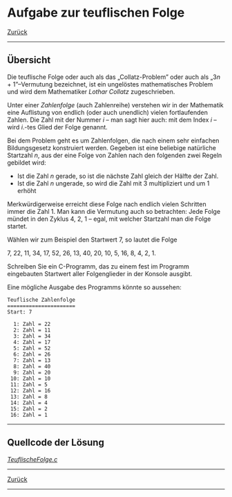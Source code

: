 # Aufgabe zur teuflischen Folge

[Zurück](./../Exercises.md)

---

## Übersicht

Die teuflische Folge oder auch als das &bdquo;Collatz-Problem&rdquo; oder auch als &bdquo;3*n* + 1&rdquo;&ndash;Vermutung bezeichnet,
ist ein ungelöstes mathematisches Problem und wird dem Mathematiker *Lothar Collatz* zugeschrieben.

Unter einer *Zahlenfolge* (auch Zahlenreihe) verstehen wir in der Mathematik eine Auflistung
von endlich (oder auch unendlich) vielen fortlaufenden Zahlen.
Die Zahl mit der Nummer *i* &ndash; man sagt hier auch: mit dem Index *i* &ndash; wird *i*.-tes Glied der Folge genannt.

Bei dem Problem geht es um Zahlenfolgen, die nach einem sehr einfachen Bildungsgesetz konstruiert werden.
Gegeben ist eine beliebige natürliche Startzahl *n*, aus der eine Folge von Zahlen nach den folgenden zwei Regeln gebildet wird:

  * Ist die Zahl *n* gerade, so ist die nächste Zahl gleich der Hälfte der Zahl.
  * Ist die Zahl *n* ungerade, so wird die Zahl mit 3 multipliziert und um 1 erhöht

Merkwürdigerweise erreicht diese Folge nach endlich vielen Schritten immer die Zahl 1.
Man kann die Vermutung auch so betrachten:
Jede Folge mündet in den Zyklus 4, 2, 1 &ndash; egal, mit welcher Startzahl man die Folge startet.

Wählen wir zum Beispiel den Startwert 7, so lautet die Folge

7, 22, 11, 34, 17, 52, 26, 13, 40, 20, 10, 5, 16, 8, 4, 2, 1.

Schreiben Sie ein C-Programm, das zu einem fest im Programm eingebauten Startwert aller Folgenglieder in der Konsole ausgibt.

Eine mögliche Ausgabe des Programms könnte so aussehen:

```
Teuflische Zahlenfolge
======================
Start: 7

  1: Zahl = 22
  2: Zahl = 11
  3: Zahl = 34
  4: Zahl = 17
  5: Zahl = 52
  6: Zahl = 26
  7: Zahl = 13
  8: Zahl = 40
  9: Zahl = 20
 10: Zahl = 10
 11: Zahl = 5
 12: Zahl = 16
 13: Zahl = 8
 14: Zahl = 4
 15: Zahl = 2
 16: Zahl = 1
```

---

## Quellcode der Lösung

[*TeuflischeFolge.c*](./TeuflischeFolge.c)

---

[Zurück](./../Exercises.md)

---
